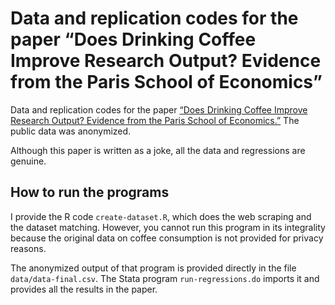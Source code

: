 # Data and replication codes for the paper “Does Drinking Coffee Improve Research Output? Evidence from the Paris School of Economics”

Data and replication codes for the paper [“Does Drinking Coffee Improve Research Output? Evidence from the Paris School of Economics.”](https://github.com/thomasblanchet/coffee-consumption-research/raw/master/paper.pdf) The public data was anonymized.

Although this paper is written as a joke, all the data and regressions are genuine.

## How to run the programs

I provide the R code `create-dataset.R`, which does the web scraping and the dataset matching. However, you cannot run this program in its integrality because the original data on coffee consumption is not provided for privacy reasons.

The anonymized output of that program is provided directly in the file `data/data-final.csv`. The Stata program `run-regressions.do` imports it and provides all the results in the paper.
